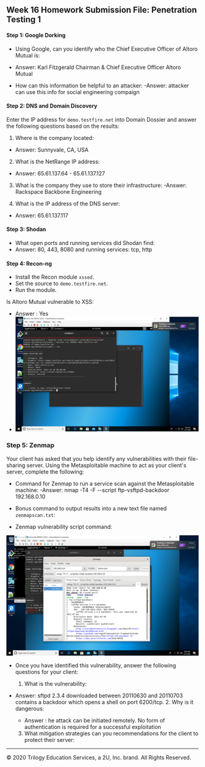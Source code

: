 ## Week 16 Homework Submission File: Penetration Testing 1

#### Step 1: Google Dorking


- Using Google, can you identify who the Chief Executive Officer of Altoro Mutual is:

- Answer: Karl Fitzgerald
Chairman & Chief Executive Officer
Altoro Mutual

- How can this information be helpful to an attacker:
-Answer: attacker can use this info for social engineering compaign


#### Step 2: DNS and Domain Discovery

Enter the IP address for `demo.testfire.net` into Domain Dossier and answer the following questions based on the results:

  1. Where is the company located: 
  - Answer: Sunnyvale, CA, USA

  2. What is the NetRange IP address:
  - Answer: 65.61.137.64 - 65.61.137.127

  3. What is the company they use to store their infrastructure:
   -Answer: Rackspace Backbone Engineering

  4. What is the IP address of the DNS server:
  - Answer: 65.61.137.117

#### Step 3: Shodan

- What open ports and running services did Shodan find:
- Answer: 80, 443, 8080 and running services: tcp, http

#### Step 4: Recon-ng

- Install the Recon module `xssed`. 
- Set the source to `demo.testfire.net`. 
- Run the module. 

Is Altoro Mutual vulnerable to XSS: 
- Answer : Yes
- ![xss vulnerability](./images/xxsed.png)


### Step 5: Zenmap

Your client has asked that you help identify any vulnerabilities with their file-sharing server. Using the Metasploitable machine to act as your client's server, complete the following:

- Command for Zenmap to run a service scan against the Metasploitable machine:
-Answer: nmap -T4 -F --script ftp-vsftpd-backdoor 192.168.0.10
 
- Bonus command to output results into a new text file named `zenmapscan.txt`:

- Zenmap vulnerability script command: 

![zenmap](./images/zenmap.png)

- Once you have identified this vulnerability, answer the following questions for your client:
  1. What is the vulnerability:

- Answer: sftpd 2.3.4 downloaded between 20110630 and 20110703 contains a backdoor which opens a shell on port 6200/tcp.
  2. Why is it dangerous:
  - Answer : he attack can be initiated remotely. No form of authentication is required for a successful exploitation

  3. What mitigation strategies can you recommendations for the client to protect their server:

---
© 2020 Trilogy Education Services, a 2U, Inc. brand. All Rights Reserved.  

